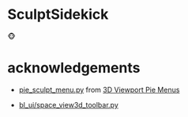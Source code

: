 # SculptSidekick
🐵

# acknowledgements

- [pie_sculpt_menu.py](https://github.com/blender/blender-addons/blob/v3.6.1/space_view3d_pie_menus/pie_sculpt_menu.py) from [3D Viewport Pie Menus](https://docs.blender.org/manual/en/3.6/addons/interface/viewport_pies.html)

- [bl_ui/space_view3d_toolbar.py](https://github.com/blender/blender/blob/v3.6.1/scripts/startup/bl_ui/space_view3d_toolbar.py)
